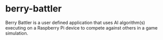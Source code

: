 # berry-battler
Berry Battler is a user defined application that uses AI algorithm(s) executing on a Raspberry Pi device to compete against others in a game simulation.

